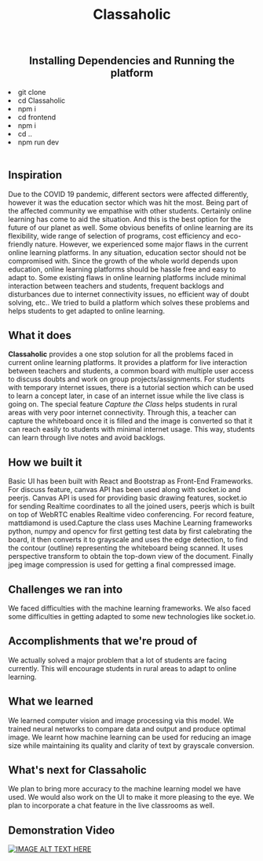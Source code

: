 <h1 align="center">Classaholic</h1> <br>

<h2 align="center">Installing Dependencies and Running the platform</h2>

<ui>
  <li> git clone </li>
  <li>cd Classaholic</li>
  <li> npm i </li>
  <li>cd frontend </li>
  <li>npm i </li>
  <li>cd .. </li>
  <li>npm run dev</li>
 </ui>
 <br>

## Inspiration
Due to the COVID 19 pandemic, different sectors were affected differently, however it was the education sector which was hit the most. Being part of the affected community we empathise with other students. Certainly online learning has come to aid the situation. And this is the best option for the future of our planet as well. Some obvious benefits of online learning are its flexibility, wide range of selection of programs, cost efficiency and eco- friendly nature. However, we experienced some major flaws in the current online learning platforms. In any situation, education sector should not be compromised with. Since the growth of the whole world depends upon education, online learning platforms should be hassle free and easy to adapt to. Some existing flaws in online learning platforms include minimal interaction between teachers and students, frequent backlogs and disturbances due to internet connectivity issues, no efficient way of doubt solving, etc.. We tried to build a platform which solves these problems and helps students to get adapted to online learning.  

## What it does
**Classaholic** provides a one stop solution for all the problems faced in current online learning platforms. It provides a platform for live interaction between teachers and students, a common board with multiple user access to discuss doubts and work on group projects/assignments. 
For students with temporary internet issues, there is a tutorial section which can be used to learn a concept later, in case of an internet issue while the live class is going on.
The special feature _Capture the Class_ helps students in rural areas with very poor internet connectivity. Through this, a teacher can capture the whiteboard once it is filled and the image is converted so that it can reach easily to students with minimal internet usage. This way, students can learn through live notes and avoid backlogs.

## How we built it
Basic UI has been built with React and Bootstrap as Front-End Frameworks. For discuss feature, canvas API has been used along with socket.io and peerjs. Canvas API is used for providing basic drawing features, socket.io for sending Realtime coordinates to all the joined users, peerjs which is built on top of WebRTC enables Realtime video conferencing. For record feature, mattdiamond is used.Capture the class uses Machine Learning frameworks python, numpy and opencv for first getting test data by first calebrating the board, it then converts it to grayscale and uses the edge detection,  to find the contour (outline) representing the whiteboard being scanned. It uses perspective transform to obtain the top-down view of the document. Finally jpeg image compression is used for getting a final compressed image.

## Challenges we ran into
We faced difficulties with the machine learning frameworks. We also faced some difficulties in getting adapted to some new technologies like socket.io.

## Accomplishments that we're proud of
We actually solved a major problem that a lot of students are facing currently. This will encourage students in rural areas to adapt to online learning.

## What we learned
We learned computer vision and image processing via this model. We trained neural networks to compare data and output and produce optimal image. We learnt how machine learning can be used for reducing an image size while maintaining its quality and clarity of text by grayscale conversion. 

## What's next for Classaholic
We plan to bring more accuracy to the machine learning model we have used. We would also work on the UI to make it more pleasing to the eye. We plan to incorporate a chat feature in the live classrooms as well.


## Demonstration Video
[![IMAGE ALT TEXT HERE](https://img.youtube.com/vi/RjoEIULIxxA/0.jpg)](https://www.youtube.com/watch?v=RjoEIULIxxA)
